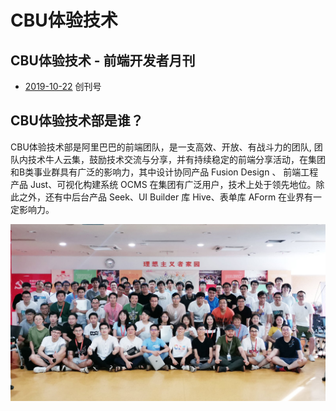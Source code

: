 # CBU体验技术

## CBU体验技术 - 前端开发者月刊

* [2019-10-22](./monthly/2019-10-22.md) 创刊号

## CBU体验技术部是谁？

CBU体验技术部是阿里巴巴的前端团队，是一支高效、开放、有战斗力的团队, 团队内技术牛人云集，鼓励技术交流与分享，并有持续稳定的前端分享活动，在集团和B类事业群具有广泛的影响力，其中设计协同产品 Fusion Design 、 前端工程产品 Just、可视化构建系统 OCMS 在集团有广泛用户，技术上处于领先地位。除此之外，还有中后台产品 Seek、UI Builder 库 Hive、表单库 AForm 在业界有一定影响力。

!["CBU体验技术-团队风采"](./assets/team-photo.jpeg)
